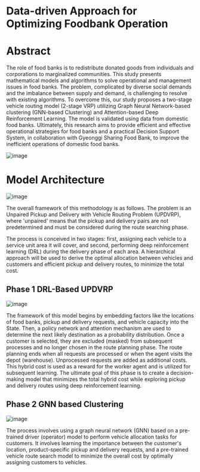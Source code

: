 #  Data-driven Approach for Optimizing Foodbank Operation

# Abstract

The role of food banks is to redistribute donated goods from individuals and corporations to marginalized communities. This study presents mathematical models and algorithms to solve operational and management issues in food banks. The problem, complicated by diverse social demands and the imbalance between supply and demand, is challenging to resolve with existing algorithms. To overcome this, our study proposes a two-stage vehicle routing model (2-stage VRP) utilizing Graph Neural Network-based clustering (GNN-based Clustering) and Attention-based Deep Reinforcement Learning. The model is validated using data from domestic food banks. Ultimately, this research aims to provide efficient and effective operational strategies for food banks and a practical Decision Support System, in collaboration with Gyeonggi Sharing Food Bank, to improve the inefficient operations of domestic food banks.

![image](https://github.com/bizsooin/UPDVRP_MC/assets/119101783/57c23faa-fd37-468a-91e9-68d8befe73cb)


# Model Architecture

![image](https://github.com/bizsooin/UPDVRP_MC/assets/119101783/d62e04a4-eb74-4b77-b49c-af60c070e1e6)

The overall framework of this methodology is as follows. The problem is an Unpaired Pickup and Delivery with Vehicle Routing Problem (UPDVRP), where 'unpaired' means that the pickup and delivery pairs are not predetermined and must be considered during the route searching phase.

The process is conceived in two stages: first, assigning each vehicle to a service unit area it will cover, and second, performing deep reinforcement learning (DRL) during the delivery phase of each area. A hierarchical approach will be used to derive the optimal allocation between vehicles and customers and efficient pickup and delivery routes, to minimize the total cost.


## Phase 1 DRL-Based UPDVRP

![image](https://github.com/bizsooin/UPDVRP_MC/assets/119101783/004ba76f-ce37-4fe1-91fe-35abb5fd71f4)

The framework of this model begins by embedding factors like the locations of food banks, pickup and delivery requests, and vehicle capacity into the State. Then, a policy network and attention mechanism are used to determine the next likely destination as a probability distribution. Once a customer is selected, they are excluded (masked) from subsequent processes and no longer chosen in the route planning phase. The route planning ends when all requests are processed or when the agent visits the depot (warehouse). Unprocessed requests are added as additional costs. This hybrid cost is used as a reward for the worker agent and is utilized for subsequent learning. The ultimate goal of this phase is to create a decision-making model that minimizes the total hybrid cost while exploring pickup and delivery routes using deep reinforcement learning.

## Phase 2 GNN based Clustering

![image](https://github.com/bizsooin/UPDVRP_MC/assets/119101783/020f0c81-0224-4852-88b5-302556be4a2f)

The process involves using a graph neural network (GNN) based on a pre-trained driver (operator) model to perform vehicle allocation tasks for customers. It involves learning the importance between the customer's location, product-specific pickup and delivery requests, and a pre-trained vehicle route search model to minimize the overall cost by optimally assigning customers to vehicles.
